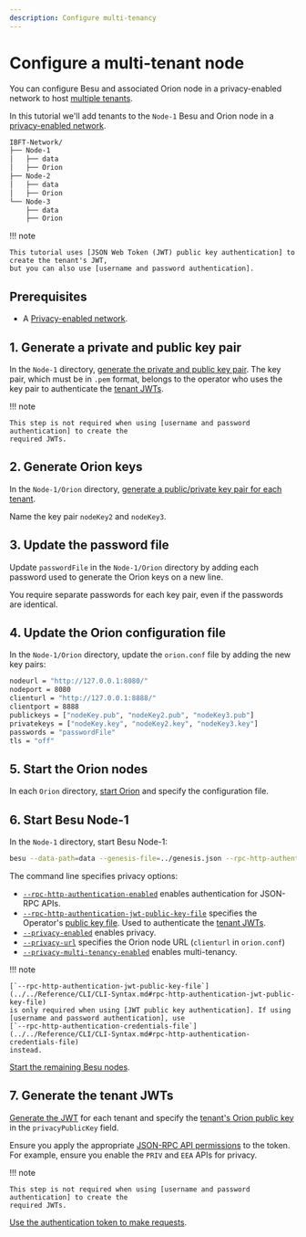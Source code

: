 ```yaml
---
description: Configure multi-tenancy
---
```


# Configure a multi-tenant node

You can configure Besu and associated Orion node in a privacy-enabled network to host
[multiple tenants](../../Concepts/Privacy/Multi-Tenancy.md).

In this tutorial we'll add tenants to the `Node-1` Besu and Orion node in a
[privacy-enabled network](Configuring-Privacy.md).

```bash
IBFT-Network/
├── Node-1
│   ├── data
│   ├── Orion
├── Node-2
│   ├── data
│   ├── Orion
└── Node-3
    ├── data
    ├── Orion
```

!!! note

    This tutorial uses [JSON Web Token (JWT) public key authentication] to create the tenant's JWT,
    but you can also use [username and password authentication].

## Prerequisites

* A [Privacy-enabled network](Configuring-Privacy.md).

## 1. Generate a private and public key pair

In the `Node-1` directory, [generate the private and public key pair]. The key pair, which must be
in `.pem` format, belongs to the operator who uses the key pair to authenticate the
[tenant JWTs](#7-generate-tenant-jwts).

!!! note

    This step is not required when using [username and password authentication] to create the
    required JWTs.

## 2. Generate Orion keys

In the `Node-1/Orion` directory,
[generate a public/private key pair for each tenant](Configuring-Privacy.md#3-generate-orion-keys).

Name the key pair `nodeKey2` and `nodeKey3`.

## 3. Update the password file

Update `passwordFile` in the `Node-1/Orion` directory by adding each password used to generate the
Orion keys on a new line.

You require separate passwords for each key pair, even if the passwords are identical.

## 4. Update the Orion configuration file

In the `Node-1/Orion` directory, update the `orion.conf` file by adding the new key pairs:

```bash
nodeurl = "http://127.0.0.1:8080/"
nodeport = 8080
clienturl = "http://127.0.0.1:8888/"
clientport = 8888
publickeys = ["nodeKey.pub", "nodeKey2.pub", "nodeKey3.pub"]
privatekeys = ["nodeKey.key", "nodeKey2.key", "nodeKey3.key"]
passwords = "passwordFile"
tls = "off"
```

## 5. Start the Orion nodes

In each `Orion` directory, [start Orion](Configuring-Privacy.md#5-start-orion-nodes) and specify
the configuration file.

## 6. Start Besu Node-1

In the `Node-1` directory, start Besu Node-1:

```bash tab="MacOS"
besu --data-path=data --genesis-file=../genesis.json --rpc-http-authentication-enabled --rpc-http-authentication-jwt-public-key-file=publicKey.pem --rpc-http-enabled --rpc-http-api=ETH,NET,IBFT,EEA,PRIV --host-allowlist="*" --rpc-http-cors-origins="all" --privacy-enabled --privacy-url=http://127.0.0.1:8888 --privacy-multi-tenancy-enabled --min-gas-price=0
```

The command line specifies privacy options:

* [`--rpc-http-authentication-enabled`](../../Reference/CLI/CLI-Syntax.md#rpc-http-authentication-enabled)
  enables authentication for JSON-RPC APIs.
* [`--rpc-http-authentication-jwt-public-key-file`](../../Reference/CLI/CLI-Syntax.md#rpc-http-authentication-jwt-public-key-file)
  specifies the Operator's [public key file](#1-generate-a-private-and-public-key-pair). Used to
  authenticate the [tenant JWTs](#7-generate-tenant-jwts).
* [`--privacy-enabled`](../../Reference/CLI/CLI-Syntax.md#privacy-enabled) enables privacy.
* [`--privacy-url`](../../Reference/CLI/CLI-Syntax.md#privacy-url) specifies the Orion node URL
  (`clienturl` in `orion.conf`)
* [`--privacy-multi-tenancy-enabled`](../../Reference/CLI/CLI-Syntax.md#privacy-multi-tenancy-enabled)
  enables multi-tenancy.

!!! note

    [`--rpc-http-authentication-jwt-public-key-file`](../../Reference/CLI/CLI-Syntax.md#rpc-http-authentication-jwt-public-key-file)
    is only required when using [JWT public key authentication]. If using
    [username and password authentication], use
    [`--rpc-http-authentication-credentials-file`](../../Reference/CLI/CLI-Syntax.md#rpc-http-authentication-credentials-file)
    instead.

[Start the remaining Besu nodes](Configuring-Privacy.md#7-start-besu-node-2).

## 7. Generate the tenant JWTs

[Generate the JWT](../../HowTo/Interact/APIs/Authentication.md#2-create-the-jwt) for each tenant
and specify the [tenant's Orion public key](#2-generate-orion-keys) in the `privacyPublicKey`
field.

Ensure you apply the appropriate
[JSON-RPC API permissions](../../HowTo/Interact/APIs/Authentication.md#json-rpc-permissions) to the
token. For example, ensure you enable the `PRIV` and `EEA` APIs for privacy.

!!! note

    This step is not required when using [username and password authentication] to create the
    required JWTs.

[Use the authentication token to make requests].

<!-- Links -->
[JSON Web Token (JWT) public key authentication]: ../../HowTo/Interact/APIs/Authentication.md#jwt-public-key-authentication
[username and password authentication]: ../../HowTo/Interact/APIs/Authentication.md#username-and-password-authentication
[generate the private and public key pair]: ../../HowTo/Interact/APIs/Authentication.md#1-generate-a-private-and-public-key-pair
[Use the authentication token to make requests]: ../../HowTo/Interact/APIs/Authentication.md#using-an-authentication-token-to-make-requests
